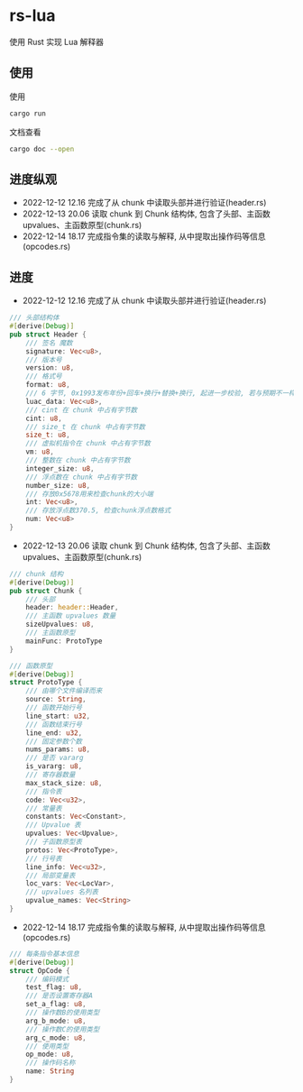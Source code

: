 # rs-lua
使用 Rust 实现 Lua 解释器


## 使用
使用
```bash
cargo run
```
文档查看
```bash
cargo doc --open
```

## 进度纵观
+ 2022-12-12 12.16 完成了从 chunk 中读取头部并进行验证(header.rs)
+ 2022-12-13 20.06 读取 chunk 到 Chunk 结构体, 包含了头部、主函数 upvalues、主函数原型(chunk.rs)
+ 2022-12-14 18.17 完成指令集的读取与解释, 从中提取出操作码等信息(opcodes.rs)

## 进度
+ 2022-12-12 12.16 完成了从 chunk 中读取头部并进行验证(header.rs)
```rs
/// 头部结构体
#[derive(Debug)]
pub struct Header {
    /// 签名 魔数
    signature: Vec<u8>,
    /// 版本号
    version: u8,
    /// 格式号
    format: u8,
    /// 6 字节, 0x1993发布年份+回车+换行+替换+换行, 起进一步校验, 若与预期不一样说明文件损坏
    luac_data: Vec<u8>,
    /// cint 在 chunk 中占有字节数
    cint: u8,
    /// size_t 在 chunk 中占有字节数
    size_t: u8,
    /// 虚拟机指令在 chunk 中占有字节数
    vm: u8,
    /// 整数在 chunk 中占有字节数
    integer_size: u8,
    /// 浮点数在 chunk 中占有字节数
    number_size: u8,
    /// 存放0x5678用来检查chunk的大小端
    int: Vec<u8>,
    /// 存放浮点数370.5, 检查chunk浮点数格式
    num: Vec<u8>
}
```
+ 2022-12-13 20.06 读取 chunk 到 Chunk 结构体, 包含了头部、主函数 upvalues、主函数原型(chunk.rs)
```rs
/// chunk 结构
#[derive(Debug)]
pub struct Chunk {
    /// 头部
    header: header::Header,
    /// 主函数 upvalues 数量
    sizeUpvalues: u8,
    /// 主函数原型
    mainFunc: ProtoType
}

/// 函数原型
#[derive(Debug)]
struct ProtoType {
    /// 由哪个文件编译而来
    source: String,
    /// 函数开始行号
    line_start: u32,
    /// 函数结束行号
    line_end: u32,
    /// 固定参数个数
    nums_params: u8,
    /// 是否 vararg
    is_vararg: u8,
    /// 寄存器数量
    max_stack_size: u8,
    /// 指令表
    code: Vec<u32>,
    /// 常量表
    constants: Vec<Constant>,
    /// Upvalue 表
    upvalues: Vec<Upvalue>,
    /// 子函数原型表
    protos: Vec<ProtoType>,
    /// 行号表
    line_info: Vec<u32>,
    /// 局部变量表
    loc_vars: Vec<LocVar>,
    /// upvalues 名列表
    upvalue_names: Vec<String>
}
```
+ 2022-12-14 18.17 完成指令集的读取与解释, 从中提取出操作码等信息(opcodes.rs)
```rs
/// 每条指令基本信息
#[derive(Debug)]
struct OpCode {
    /// 编码模式
    test_flag: u8,
    /// 是否设置寄存器A
    set_a_flag: u8,
    /// 操作数B的使用类型
    arg_b_mode: u8,
    /// 操作数C的使用类型
    arg_c_mode: u8,
    /// 使用类型
    op_mode: u8,
    /// 操作码名称
    name: String
}
```
